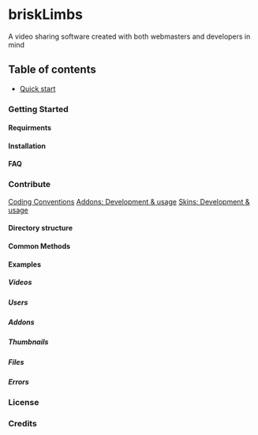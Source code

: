 # briskLimbs
A video sharing software created with both webmasters and developers in mind

## Table of contents

- [Quick start](#quick-start)

### Getting Started
#### Requirments
#### Installation
#### FAQ
### Contribute
[Coding Conventions](url_here)
[Addons: Development & usage](url_here)
[Skins: Development & usage](url_here)

#### Directory structure
#### Common Methods
#### Examples
##### Videos
##### Users
##### Addons
##### Thumbnails
##### Files
##### Errors
### License
### Credits
